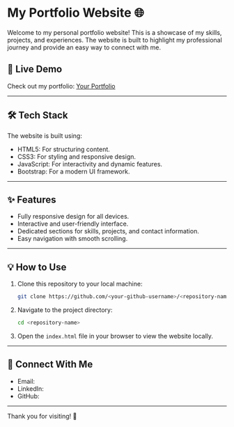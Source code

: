 # My Portfolio Website 🌐

Welcome to my personal portfolio website! This is a showcase of my skills, projects, and experiences. The website is built to highlight my professional journey and provide an easy way to connect with me.

## 🚀 Live Demo
Check out my portfolio: [Your Portfolio](https://<your-github-username>.github.io/<repository-name>/)

---

## 🛠️ Tech Stack
The website is built using:
- HTML5: For structuring content.
- CSS3: For styling and responsive design.
- JavaScript: For interactivity and dynamic features.
- Bootstrap: For a modern UI framework.

---

## ✨ Features
- Fully responsive design for all devices.
- Interactive and user-friendly interface.
- Dedicated sections for skills, projects, and contact information.
- Easy navigation with smooth scrolling.

---

## 💡 How to Use
1. Clone this repository to your local machine:
   ```bash
   git clone https://github.com/<your-github-username>/<repository-name>.git
   ```
2. Navigate to the project directory:
   ```bash
   cd <repository-name>
   ```
3. Open the `index.html` file in your browser to view the website locally.

---

## 🤝 Connect With Me
- Email: [](mailto:charugoswamiofficial@gmail.com)
- LinkedIn: [](https://linkedin.com/in/charu-goswami)
- GitHub: [](https://github.com/Charu-Goswami2406)

---

Thank you for visiting! 🌟
```
